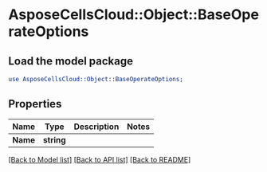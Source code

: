# AsposeCellsCloud::Object::BaseOperateOptions 

## Load the model package
```perl
use AsposeCellsCloud::Object::BaseOperateOptions;
```

## Properties
Name | Type | Description | Notes
------------ | ------------- | ------------- | -------------
**Name** | **string** |  |  

[[Back to Model list]](../README.md#documentation-for-models) [[Back to API list]](../README.md#documentation-for-api-endpoints) [[Back to README]](../README.md)

